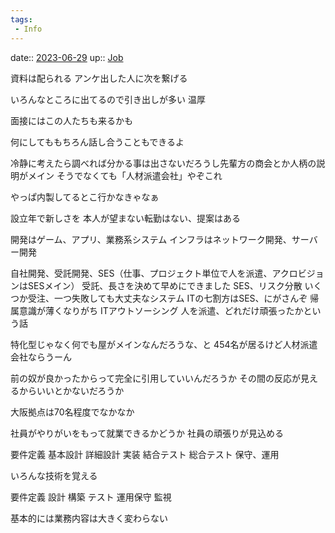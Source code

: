 ```yaml
---
tags:
 - Info
---
```


date:: [2023-06-29](/Daily_Note/2023-06-29.md)
up:: [Job](Bar/Job.md)

資料は配られる
アンケ出した人に次を繋げる

いろんなところに出てるので引き出しが多い
温厚

面接にはこの人たちも来るかも

何にしてももちろん話し合うこともできるよ

冷静に考えたら調べれば分かる事は出さないだろうし先輩方の商会とか人柄の説明がメイン
そうでなくても「人材派遣会社」やぞこれ

やっぱ内製してるとこ行かなきゃなぁ

設立年で新しさを
本人が望まない転勤はない、提案はある

開発はゲーム、アプリ、業務系システム
インフラはネットワーク開発、サーバー開発

自社開発、受託開発、SES（仕事、プロジェクト単位で人を派遣、アクロビジョンはSESメイン）
受託、長さを決めて早めにできました
SES、リスク分散
	いくつか受注、一つ失敗しても大丈夫なシステム
	ITの七割方はSES、にがさんぞ
	帰属意識が薄くなりがち
	ITアウトソーシング
		人を派遣、どれだけ頑張ったかという話

特化型じゃなく何でも屋がメインなんだろうな、と
454名が居るけど人材派遣会社ならうーん

前の奴が良かったからって完全に引用していいんだろうか
その間の反応が見えるからいいとかないだろうか

大阪拠点は70名程度でなかなか

社員がやりがいをもって就業できるかどうか
社員の頑張りが見込める


要件定義
基本設計
詳細設計
実装
結合テスト
総合テスト
保守、運用

いろんな技術を覚える

要件定義
設計
構築
テスト
運用保守
監視

基本的には業務内容は大きく変わらない
